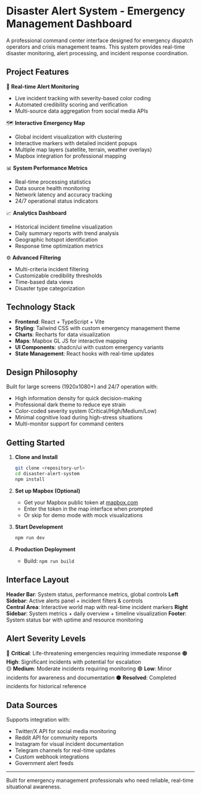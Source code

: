 # Disaster Alert System - Emergency Management Dashboard

A professional command center interface designed for emergency dispatch operators and crisis management teams. This system provides real-time disaster monitoring, alert processing, and incident response coordination.

## Project Features

🚨 **Real-time Alert Monitoring**
- Live incident tracking with severity-based color coding
- Automated credibility scoring and verification
- Multi-source data aggregation from social media APIs

🗺️ **Interactive Emergency Map**
- Global incident visualization with clustering
- Interactive markers with detailed incident popups
- Multiple map layers (satellite, terrain, weather overlays)
- Mapbox integration for professional mapping

📊 **System Performance Metrics**
- Real-time processing statistics
- Data source health monitoring
- Network latency and accuracy tracking
- 24/7 operational status indicators

📈 **Analytics Dashboard**
- Historical incident timeline visualization
- Daily summary reports with trend analysis
- Geographic hotspot identification
- Response time optimization metrics

⚙️ **Advanced Filtering**
- Multi-criteria incident filtering
- Customizable credibility thresholds
- Time-based data views
- Disaster type categorization

## Technology Stack

- **Frontend**: React + TypeScript + Vite
- **Styling**: Tailwind CSS with custom emergency management theme
- **Charts**: Recharts for data visualization
- **Maps**: Mapbox GL JS for interactive mapping
- **UI Components**: shadcn/ui with custom emergency variants
- **State Management**: React hooks with real-time updates

## Design Philosophy

Built for large screens (1920x1080+) and 24/7 operation with:
- High information density for quick decision-making
- Professional dark theme to reduce eye strain
- Color-coded severity system (Critical/High/Medium/Low)
- Minimal cognitive load during high-stress situations
- Multi-monitor support for command centers

## Getting Started

1. **Clone and Install**
   ```bash
   git clone <repository-url>
   cd disaster-alert-system
   npm install
   ```

2. **Set up Mapbox (Optional)**
   - Get your Mapbox public token at [mapbox.com](https://mapbox.com)
   - Enter the token in the map interface when prompted
   - Or skip for demo mode with mock visualizations

3. **Start Development**
   ```bash
   npm run dev
   ```

4. **Production Deployment**
   - Build: `npm run build`

## Interface Layout

**Header Bar**: System status, performance metrics, global controls
**Left Sidebar**: Active alerts panel + incident filters & controls  
**Central Area**: Interactive world map with real-time incident markers
**Right Sidebar**: System metrics + daily overview + timeline visualization
**Footer**: System status bar with uptime and resource monitoring

## Alert Severity Levels

🔴 **Critical**: Life-threatening emergencies requiring immediate response
🟠 **High**: Significant incidents with potential for escalation  
🟡 **Medium**: Moderate incidents requiring monitoring
🟢 **Low**: Minor incidents for awareness and documentation
⚫ **Resolved**: Completed incidents for historical reference

## Data Sources

Supports integration with:
- Twitter/X API for social media monitoring
- Reddit API for community reports
- Instagram for visual incident documentation  
- Telegram channels for real-time updates
- Custom webhook integrations
- Government alert feeds

---

Built for emergency management professionals who need reliable, real-time situational awareness.
